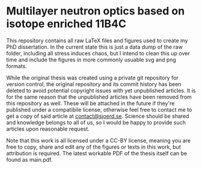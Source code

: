 # Multilayer neutron optics based on isotope enriched 11B4C
This repository contains all raw LaTeX files and figures used to create my PhD dissertation. 
In the current state this is just a data dump of the raw folder, including all stress induces chaos, but I intend to clean this up over time and include the figures in more commonly usuable svg and png formats.

While the original thesis was created using a private git repository for version control, the original repository and its commit history has been deleted to avoid potential copyright issues with yet unpublished articles. It is for the same reason that the unpublished articles have been removed from this repository as well. These will be attached in the future if they're published under a compatibile license, otherwise feel free to contact me to get a copy of said article at contact@sjoerd.se. Science should be shared and knowledge belongs to all of us, so I would be happy to provide such articles upon reasonable request.

Note that this work is all licensed under a CC-BY license, meaning you are free to copy, share and edit any of the figures or texts in this work, but attribution is required. The latest workable PDF of the thesis itself can be found as main.pdf.

